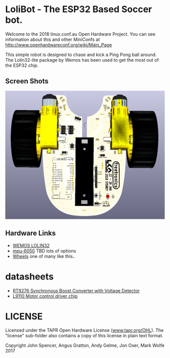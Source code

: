# LoliBot - The ESP32 Based Soccer bot.

Welcome to the 2018 linux.conf.au Open Hardware Project.  You can see information about this and other MiniConfs at http://www.openhardwareconf.org/wiki/Main_Page

This simple robot is designed to chase and kick a Ping Pong ball around.  The Lolin32-lite package by Wemos has been used to get the most out of the ESP32 chip.

Screen Shots
--------------

![LoliBot Render](LoliBot-Render-Top.png?raw=true "Render")

Hardware Links
--------------

* [WEMOS LOLIN32](https://wiki.wemos.cc/products:lolin32:lolin32)
* [mpu-6050](https://www.invensense.com/products/motion-tracking/6-axis/mpu-6050/) TBD lots of options
* [Wheels](https://www.aliexpress.com/item/TT-Motor-130motor-with-the-wheel-Smart-Car-Robot-Gear-Motor-for-Arduino-DC3V-6V-DC/32829319427.html) one of many like this..

# datasheets

* [RT9276 Synchronous Boost Converter with Voltage Detector](datasheets/DS9276-02.pdf)
* [L9110 Motor control driver chip](datasheets/datasheet-l9110.pdf)

# LICENSE

Licensed under the TAPR Open Hardware License (www.tapr.org/OHL). The "license" sub-folder also contains a copy of this license in plain text format.

Copyright John Spencer, Angus Gratton, Andy Gelme, Jon Oxer, Mark Wolfe 2017

